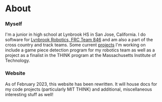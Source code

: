 # About

### Myself

I'm a junior in high school at Lynbrook HS in San Jose, California. I do software for [Lynbrook Robotics, FRC Team 846](https://github.com/Team846) and am also a part of the cross country and track teams. Some current [projects](https://apawate.github.io/projects) I'm working on include a game piece detection program for my robotics team as well as a project as a finalist in the THINK program at the Massachusetts Institute of Technology.

### Website

As of February 2023, this website has been rewritten. It will house docs for my code projects (particularly MIT THINK) and additional, miscellaneous interesting stuff as well!
